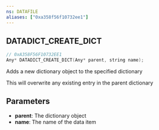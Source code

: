 ```yaml
---
ns: DATAFILE
aliases: ["0xa358f56f10732ee1"]
---
```

## DATADICT_CREATE_DICT

```c
// 0xA358F56F10732EE1
Any* DATADICT_CREATE_DICT(Any* parent, string name);
```

Adds a new dictionary object to the specified dictionary

This will overwrite any existing entry in the parent dictionary


## Parameters
* **parent**: The dictionary object
* **name**: The name of the data item
